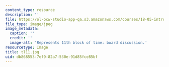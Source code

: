 ```yaml
---
content_type: resource
description: ''
file: https://ol-ocw-studio-app-qa.s3.amazonaws.com/courses/18-05-introduction-to-probability-and-statistics-spring-2014/db8685537ef982a7530e91d85fce85bf_tl11.jpg
file_type: image/jpeg
image_metadata:
  caption: ''
  credit: ''
  image-alt: 'Represents 11th block of time: board discussion.'
resourcetype: Image
title: tl11.jpg
uid: db868553-7ef9-82a7-530e-91d85fce85bf
---
```

